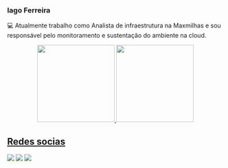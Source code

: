 ### Iago Ferreira


:computer:  Atualmente trabalho como Analista de infraestrutura na Maxmilhas e sou responsável pelo monitoramento e sustentação do ambiente na cloud.

<div align="center">
  <a href="https://github.com/iagoferreirati">
  <img height="180em" src="https://github-readme-stats.vercel.app/api?username=iagoferreirati&show_icons=true&theme=dracula&include_all_commits=true&count_private=true"/>
  <img height="180em" src="https://github-readme-stats.vercel.app/api/top-langs/?username=iagoferreirati&layout=compact&langs_count=7&theme=dracula"/>
</div>
  

## Redes socias
  <div> 
  <a href="https://www.youtube.com/channel/UCxdnVqoMYe95iq4ba-Y13BA" target="_blank"><img src="https://img.shields.io/badge/YouTube-FF0000?style=for-the-badge&logo=youtube&logoColor=white" target="_blank"></a>
  <a href="https://www.instagram.com/iagoferreira.ti/" target="_blank"><img src="https://img.shields.io/badge/-Instagram-%23E4405F?style=for-the-badge&logo=instagram&logoColor=white" target="_blank"></a>
  <a href="https://www.linkedin.com/in/iagoferreirati/" target="_blank"><img src="https://img.shields.io/badge/-LinkedIn-%230077B5?style=for-the-badge&logo=linkedin&logoColor=white" target="_blank"></a> 
</div> 
